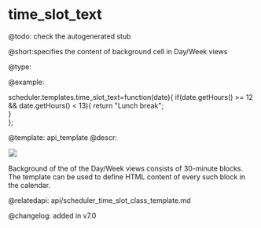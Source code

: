 time_slot_text
=============

@todo:
	check the autogenerated stub


@short:specifies the content of background cell in Day/Week views
	

@type:

@example:

scheduler.templates.time_slot_text=function(date){
	if(date.getHours() >= 12 && date.getHours() < 13){
		return "Lunch break";	
	}			
};

@template:	api_template
@descr:


<img src="time_slot_template.png" style="border: 1px solid #E4E4E4"/>


Background of the of the Day/Week views consists of 30-minute blocks. The template can be used to define HTML content of every such block in the calendar.

@relatedapi:
api/scheduler_time_slot_class_template.md

@changelog: added in v7.0
